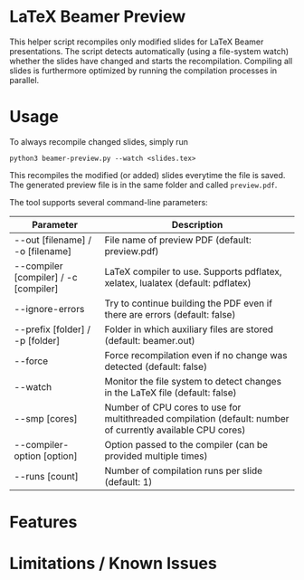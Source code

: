 # LaTeX Beamer Preview

This helper script recompiles only modified slides for LaTeX Beamer presentations. The script detects automatically (using a file-system watch) whether the slides have changed and starts the recompilation.
Compiling all slides is furthermore optimized by running the compilation processes in parallel.

# Usage

To always recompile changed slides, simply run
```
python3 beamer-preview.py --watch <slides.tex>
```

This recompiles the modified (or added) slides everytime the file is saved. The generated preview file is in the same folder and called `preview.pdf`.

The tool supports several command-line parameters:

| Parameter | Description |
|-|-|
--out [filename] / -o [filename]  | File name of preview PDF (default: preview.pdf)
--compiler [compiler] / -c [compiler] | LaTeX compiler to use. Supports pdflatex, xelatex, lualatex (default: pdflatex)
--ignore-errors | Try to continue building the PDF even if there are errors (default: false)
--prefix [folder] / -p [folder] | Folder in which auxiliary files are stored (default: beamer.out)
--force | Force recompilation even if no change was detected (default: false)
--watch | Monitor the file system to detect changes in the LaTeX file (default: false)
--smp [cores] | Number of CPU cores to use for multithreaded compilation (default: number of currently available CPU cores)
--compiler-option [option] | Option passed to the compiler (can be provided multiple times)
--runs [count] | Number of compilation runs per slide (default: 1)

# Features

# Limitations / Known Issues
